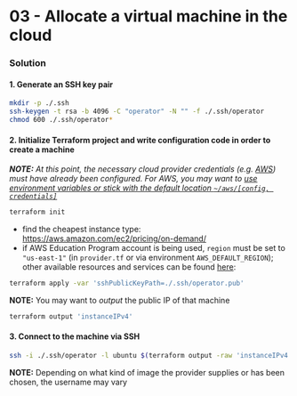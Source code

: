 03 - Allocate a virtual machine in the cloud
============================================


### Solution

#### 1. Generate an SSH key pair

```bash
mkdir -p ./.ssh
ssh-keygen -t rsa -b 4096 -C "operator" -N "" -f ./.ssh/operator
chmod 600 ./.ssh/operator*
```

#### 2. Initialize Terraform project and write configuration code in order to create a machine

*__NOTE:__ At this point, the necessary cloud provider credentials (e.g. [AWS](https://registry.terraform.io/providers/hashicorp/aws/latest/docs))
must have already been configured. For AWS, you may want to
[use environment variables or stick with the default location `~/aws/[config, credentials]`](https://docs.aws.amazon.com/cli/latest/userguide/cli-configure-files.html)*

```bash
terraform init
```

* find the cheapest instance type: https://aws.amazon.com/ec2/pricing/on-demand/
* if AWS Education Program account is being used, `region` must be set to `"us-east-1"` (in `provider.tf` or via environment `AWS_DEFAULT_REGION`);
  other available resources and services can be found [here](https://awseducate-starter-account-services.s3.amazonaws.com/AWS_Educate_Starter_Account_Services_Supported.pdf):

```bash
terraform apply -var 'sshPublicKeyPath=./.ssh/operator.pub'
```

__NOTE:__ You may want to *output* the public IP of that machine

```bash
terraform output 'instanceIPv4'
```

#### 3. Connect to the machine via SSH

```bash
ssh -i ./.ssh/operator -l ubuntu $(terraform output -raw 'instanceIPv4')
```

__NOTE:__ Depending on what kind of image the provider supplies or has been chosen, the username may vary
